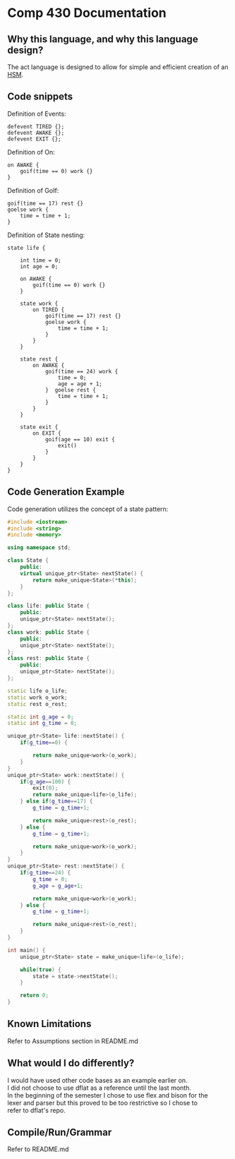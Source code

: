 # Comp 430 Documentation

## Why this language, and why this language design?
The act language is designed to allow for simple and efficient creation
of an [HSM](https://barrgroup.com/embedded-systems/how-to/introduction-hierarchical-state-machines).

## Code snippets
Definition of Events:
```
defevent TIRED {};
defevent AWAKE {};
defevent EXIT {};
```

Definition of On:
```
on AWAKE {
    goif(time == 0) work {}
}
```

Definition of GoIf:
```
goif(time == 17) rest {}
goelse work {
    time = time + 1;
}
```

Definition of State nesting:
```
state life {

    int time = 0;
    int age = 0;

    on AWAKE {
        goif(time == 0) work {}
    }

    state work {
        on TIRED {
            goif(time == 17) rest {}
            goelse work {
                time = time + 1;
            }
        }
    }

    state rest {
        on AWAKE {
            goif(time == 24) work {
                time = 0;
                age = age + 1;
            }  goelse rest {
                time = time + 1;
            }
        }
    }

    state exit {
        on EXIT {
            goif(age == 10) exit {
                exit()
            }
        }
    }
}
```

## Code Generation Example
Code generation utilizes the concept of a state pattern:
```cpp
#include <iostream>
#include <string>
#include <memory>

using namespace std;

class State {
    public:
    virtual unique_ptr<State> nextState() {
        return make_unique<State>(*this);
    }
};

class life: public State {
	public:
	unique_ptr<State> nextState();
};
class work: public State {
	public:
	unique_ptr<State> nextState();
};
class rest: public State {
	public:
	unique_ptr<State> nextState();
};

static life o_life;
static work o_work;
static rest o_rest;

static int g_age = 0;
static int g_time = 0;

unique_ptr<State> life::nextState() {
	if(g_time==0) {

		return make_unique<work>(o_work);
	}
}
unique_ptr<State> work::nextState() {
	if(g_age==100) {
		exit(0);
		return make_unique<life>(o_life);
	} else if(g_time==17) {
		g_time = g_time+1;

		return make_unique<rest>(o_rest);
	} else {
		g_time = g_time+1;

		return make_unique<work>(o_work);
	}
}
unique_ptr<State> rest::nextState() {
	if(g_time==24) {
		g_time = 0;
		g_age = g_age+1;

		return make_unique<work>(o_work);
	} else {
		g_time = g_time+1;

		return make_unique<rest>(o_rest);
	}
}

int main() {
    unique_ptr<State> state = make_unique<life>(o_life);

    while(true) {
        state = state->nextState();
    }

    return 0;
}
```

## Known Limitations
Refer to Assumptions section in README.md

## What would I do differently?
I would have used other code bases as an example earlier on. <br />
I did not choose to use dflat as a reference until the last month. <br />
In the beginning of the semester I chose to use flex and bison for the <br />
lexer and parser but this proved to be too restrictive so I chose to <br />
refer to dflat's repo. 

## Compile/Run/Grammar
Refer to README.md
